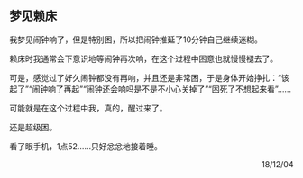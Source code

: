 ## 梦见赖床

我梦见闹钟响了，但是特别困，所以把闹钟推延了10分钟自己继续迷糊。

赖床时我通常会下意识地等闹钟再次响，在这个过程中困意也就慢慢褪去了。

可是，感觉过了好久闹钟都没有再响，并且还是非常困，于是身体开始挣扎：“该起了”“闹钟响了再起”“闹钟还会响吗是不是不小心关掉了”“困死了不想起来看”……

可能就是在这个过程中我，真的，醒过来了。

还是超级困。

看了眼手机，1点52……只好忿忿地接着睡。

<p align="right">18/12/04</p>